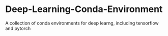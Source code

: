 # Deep-Learning-Conda-Environment
A collection of conda environments for deep learng, including tensorflow and pytorch
